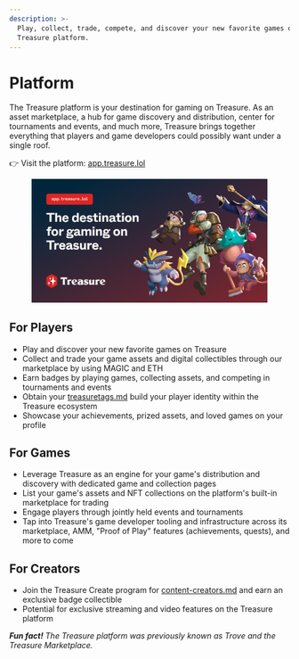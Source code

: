 ```yaml
---
description: >-
  Play, collect, trade, compete, and discover your new favorite games on the
  Treasure platform.
---
```


# Platform

The Treasure platform is your destination for gaming on Treasure. As an asset marketplace, a hub for game discovery and distribution, center for tournaments and events, and much more, Treasure brings together everything that players and game developers could possibly want under a single roof.

👉 Visit the platform: [app.treasure.lol](https://app.treasure.lol)

<figure><img src="../../.gitbook/assets/Treasure_Meta_1200x628px.jpg" alt=""><figcaption></figcaption></figure>

## For Players

* Play and discover your new favorite games on Treasure
* Collect and trade your game assets and digital collectibles through our marketplace by using MAGIC and ETH
* Earn badges by playing games, collecting assets, and competing in tournaments and events
* Obtain your [treasuretags.md](../player-identity-and-progression/treasuretags.md "mention") build your player identity within the Treasure ecosystem
* Showcase your achievements, prized assets, and loved games on your profile

## For Games

* Leverage Treasure as an engine for your game's distribution and discovery with dedicated game and collection pages
* List your game's assets and NFT collections on the platform's built-in marketplace for trading&#x20;
* Engage players through jointly held events and tournaments
* Tap into Treasure's game developer tooling and infrastructure across its marketplace, AMM, "Proof of Play" features (achievements, quests), and more to come

## For Creators

* Join the Treasure Create program for [content-creators.md](../../publishing/content-creators.md "mention") and earn an exclusive badge collectible
* Potential for exclusive streaming and video features on the Treasure platform

_**Fun fact!**_ _The Treasure platform was previously known as Trove and the Treasure Marketplace._
